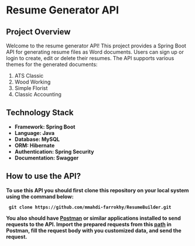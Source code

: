# Resume Generator API
## Project Overview
Welcome to the resume generator API!
This project provides a Spring Boot API for generating resume files as Word documents. Users can sign up or login to create, edit or delete their resumes.
The API supports various themes for the generated documents:
  1. ATS Classic
  2. Wood Working
  3. Simple Florist
  4. Classic Accounting

## Technology Stack
* <strong>Framework<strong>: Spring Boot
* <strong>Language<strong>: Java
* <strong>Database<strong>: MySQL
* <strong>ORM<strong>: Hibernate
* <strong>Authentication<strong>: Spring Security
* <strong>Documentation<strong>: Swagger

## How to use the API?
To use this API you should first clone this repository on your local system using the command below:

``` git clone https://github.com/mmahdi-farrokhy/ResumeBuilder.git```

You also should have [Postman](https://dl.pstmn.io/download/latest/win64) or similar applications installed to send requests to the API.
Import the prepared requests from this [path](https://github.com/mmahdi-farrokhy/ResumeBuilder/tree/main/src) in Postman, fill the request body with you customized data, and send the request.
